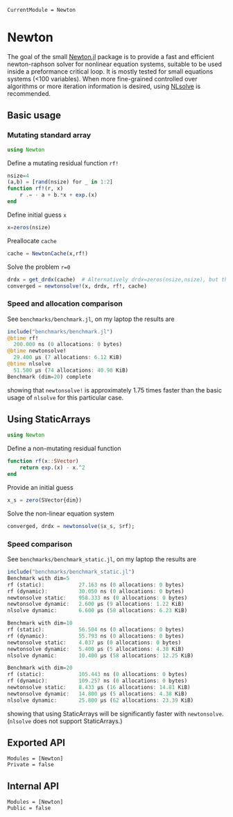 ```@meta
CurrentModule = Newton
```

# Newton
The goal of the small [Newton.jl](https://github.com/KnutAM/Newton.jl) package is to provide a fast and efficient newton-raphson solver for nonlinear equation systems, suitable to be used inside a preformance critical loop. It is mostly tested for small equations systems (<100 variables). When more fine-grained controlled over algorithms or more iteration information is desired, using [NLsolve](https://github.com/JuliaNLSolvers/NLsolve.jl) is recommended.

## Basic usage
### Mutating standard array
```julia
using Newton
```

Define a mutating residual function `rf!`
```julia
nsize=4
(a,b) = [rand(nsize) for _ in 1:2]
function rf!(r, x)
    r .= - a + b.*x + exp.(x)
end
```

Define initial guess `x`
```julia
x=zeros(nsize)
```
Preallocate `cache` 
```julia
cache = NewtonCache(x,rf!)
```

Solve the problem `r=0`
```julia
drdx = get_drdx(cache)  # Alternatively drdx=zeros(nsize,nsize), but this allocates 
converged = newtonsolve!(x, drdx, rf!, cache)
```

### Speed and allocation comparison
See `benchmarks/benchmark.jl`, on my laptop the results are
```julia
include("benchmarks/benchmark.jl")
@btime rf!
  200.000 ns (0 allocations: 0 bytes)
@btime newtonsolve!
  29.400 μs (7 allocations: 6.12 KiB)
@btime nlsolve
  51.500 μs (74 allocations: 40.98 KiB)
Benchmark (dim=20) complete
```
showing that `newtonsolve!` is approximately 1.75 times faster than the basic usage of `nlsolve` for this particular case.


## Using StaticArrays
```julia
using Newton
```

Define a non-mutating residual function
```julia
function rf(x::SVector)
    return exp.(x) - x.^2
end
```

Provide an initial guess
```julia
x_s = zero(SVector{dim})
```

Solve the non-linear equation system
```julia
converged, drdx = newtonsolve($x_s, $rf);
```

### Speed comparison
See `benchmarks/benchmark_static.jl`, on my laptop the results are
```julia
include("benchmarks/benchmark_static.jl")
Benchmark with dim=5
rf (static):           27.163 ns (0 allocations: 0 bytes)
rf (dynamic):          30.050 ns (0 allocations: 0 bytes)
newtonsolve static:    958.333 ns (0 allocations: 0 bytes)
newtonsolve dynamic:   2.600 μs (9 allocations: 1.22 KiB)
nlsolve dynamic:       6.600 μs (58 allocations: 6.23 KiB)

Benchmark with dim=10
rf (static):           56.504 ns (0 allocations: 0 bytes)
rf (dynamic):          55.793 ns (0 allocations: 0 bytes)
newtonsolve static:    4.037 μs (0 allocations: 0 bytes)
newtonsolve dynamic:   5.400 μs (5 allocations: 4.38 KiB)
nlsolve dynamic:       10.400 μs (58 allocations: 12.25 KiB)

Benchmark with dim=20
rf (static):           105.443 ns (0 allocations: 0 bytes)
rf (dynamic):          109.257 ns (0 allocations: 0 bytes)
newtonsolve static:    8.433 μs (16 allocations: 14.81 KiB)
newtonsolve dynamic:   14.800 μs (5 allocations: 4.38 KiB)
nlsolve dynamic:       25.800 μs (62 allocations: 23.39 KiB)
```
showing that using StaticArrays will be significantly faster with `newtonsolve`. (`nlsolve` does not  support StaticArrays.)

## Exported API
```@autodocs
Modules = [Newton]
Private = false
```

## Internal API
```@autodocs
Modules = [Newton]
Public = false
```
